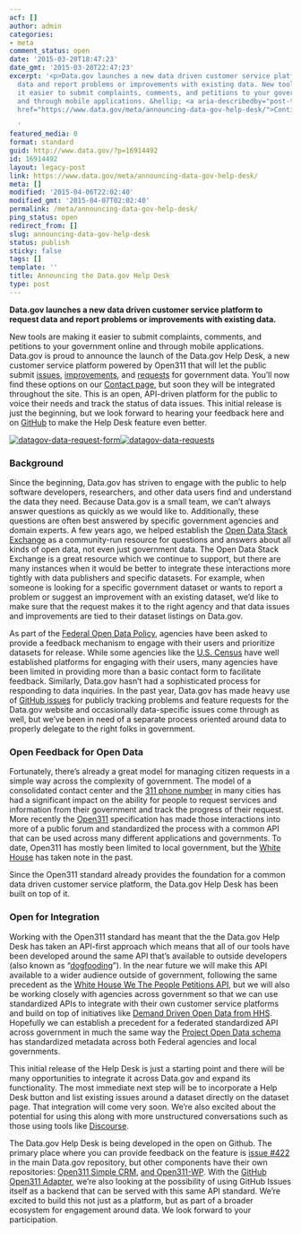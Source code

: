 ```yaml
---
acf: []
author: admin
categories:
- meta
comment_status: open
date: '2015-03-20T18:47:23'
date_gmt: '2015-03-20T22:47:23'
excerpt: '<p>Data.gov launches a new data driven customer service platform to request
  data and report problems or improvements with existing data. New tools are making
  it easier to submit complaints, comments, and petitions to your government online
  and through mobile applications. &hellip; <a aria-describedby="post-title-16914492"
  href="https://www.data.gov/meta/announcing-data-gov-help-desk/">Continued</a></p>

  '
featured_media: 0
format: standard
guid: http://www.data.gov/?p=16914492
id: 16914492
layout: legacy-post
link: https://www.data.gov/meta/announcing-data-gov-help-desk/
meta: []
modified: '2015-04-06T22:02:40'
modified_gmt: '2015-04-07T02:02:40'
permalink: /meta/announcing-data-gov-help-desk/
ping_status: open
redirect_from: []
slug: announcing-data-gov-help-desk
status: publish
sticky: false
tags: []
template: ''
title: Announcing the Data.gov Help Desk
type: post
---
```

**Data.gov launches a new data driven customer service platform to request data and report problems or improvements with existing data.** 


New tools are making it easier to submit complaints, comments, and petitions to your government online and through mobile applications. Data.gov is proud to announce the launch of the Data.gov Help Desk, a new customer service platform powered by Open311 that will let the public submit [issues](/issue/), [improvements](/issue/), and [requests](/request/) for government data. You’ll now find these options on our [Contact page](https://www.data.gov/contact), but soon they will be integrated throughout the site. This is an open, API-driven platform for the public to voice their needs and track the status of data issues. This initial release is just the beginning, but we look forward to hearing your feedback here and on [GitHub](https://github.com/GSA/data.gov/issues/422) to make the Help Desk feature even better. 


[![datagov-data-request-form](https://s3.amazonaws.com/bsp-ocsit-prod-east-appdata/datagov/wordpress/2015/03/datagov-data-request-form-1024x883.png)](/request/)[![datagov-data-requests](https://s3.amazonaws.com/bsp-ocsit-prod-east-appdata/datagov/wordpress/2015/03/datagov-data-requests-1024x883.png)](/requests/)


### Background


Since the beginning, Data.gov has striven to engage with the public to help software developers, researchers, and other data users find and understand the data they need. Because Data.gov is a small team, we can’t always answer questions as quickly as we would like to. Additionally, these questions are often best answered by specific government agencies and domain experts. A few years ago, we helped establish the [Open Data Stack Exchange](http://opendata.stackexchange.com/) as a community-run resource for questions and answers about all kinds of open data, not even just government data. The Open Data Stack Exchange is a great resource which we continue to support, but there are many instances when it would be better to integrate these interactions more tightly with data publishers and specific datasets. For example, when someone is looking for a specific government dataset or wants to report a problem or suggest an improvement with an existing dataset, we’d like to make sure that the request makes it to the right agency and that data issues and improvements are tied to their dataset listings on Data.gov.


As part of the [Federal Open Data Policy](https://project-open-data.cio.gov/policy-memo/#c-create-a-process-to-engage-with-customers-to-help-facilitate-and-prioritize-data-release), agencies have been asked to provide a feedback mechanism to engage with their users and prioritize datasets for release. While some agencies like the [U.S. Census](https://ask.census.gov/newrequest.php) have well established platforms for engaging with their users, many agencies have been limited in providing more than a basic contact form to facilitate feedback. Similarly, Data.gov hasn’t had a sophisticated process for responding to data inquiries. In the past year, Data.gov has made heavy use of [GitHub issues](https://github.com/GSA/data.gov/issues) for publicly tracking problems and feature requests for the Data.gov website and occasionally data-specific issues come through as well, but we’ve been in need of a separate process oriented around data to properly delegate to the right folks in government. 


### Open Feedback for Open Data


Fortunately, there’s already a great model for managing citizen requests in a simple way across the complexity of government. The model of a consolidated contact center and the [311 phone number](http://en.wikipedia.org/wiki/3-1-1) in many cities has had a significant impact on the ability for people to request services and information from their government and track the progress of their request. More recently the [Open311](http://wiki.open311.org/GeoReport_v2/) specification has made those interactions into more of a public forum and standardized the process with a common API that can be used across many different applications and governments. To date, Open311 has mostly been limited to local government, but the [White House](https://www.whitehouse.gov/blog/2010/03/03/open-311) has taken note in the past. 


Since the Open311 standard already provides the foundation for a common data driven customer service platform, the Data.gov Help Desk has been built on top of it.


### Open for Integration


Working with the Open311 standard has meant that the the Data.gov Help Desk has taken an API-first approach which means that all of our tools have been developed around the same API that’s available to outside developers (also known as “[dogfooding](http://en.wikipedia.org/wiki/Eating_your_own_dog_food)”). In the near future we will make this API available to a wider audience outside of government, following the same precedent as the [White House We The People Petitions API](https://www.whitehouse.gov/blog/2014/10/23/new-we-people-write-api-and-what-it-means-you), but we will also be working closely with agencies across government so that we can use standardized APIs to integrate with their own customer service platforms and build on top of initiatives like [Demand Driven Open Data from HHS](http://www.hhs.gov/idealab/2015/03/16/identifying-harnessing-demand-drive-open-data/). Hopefully we can establish a precedent for a federated standardized API across government in much the same way the [Project Open Data schema](https://project-open-data.cio.gov/v1.1/schema/) has standardized metadata across both Federal agencies and local governments. 


This initial release of the Help Desk is just a starting point and there will be many opportunities to integrate it across Data.gov and expand its functionality. The most immediate next step will be to incorporate a Help Desk button and list existing issues around a dataset directly on the dataset page. That integration will come very soon. We’re also excited about the potential for using this along with more unstructured conversations such as those using tools like [Discourse](http://blog.pediacities.com/2015/02/talk-is-not-cheap/). 


The Data.gov Help Desk is being developed in the open on Github. The primary place where you can provide feedback on the feature is [issue #422](https://github.com/GSA/data.gov/issues/422) in the main Data.gov repository, but other components have their own repositories: [Open311 Simple CRM](https://github.com/GSA/open311-simple-crm), [and Open311-WP](https://github.com/GSA/wp-open311). With the [GitHub Open311 Adapter](https://github.com/GSA/open311-github), we’re also looking at the possibility of using GitHub Issues itself as a backend that can be served with this same API standard. We’re excited to build this not just as a platform, but as part of a broader ecosystem for engagement around data. We look forward to your participation. 


